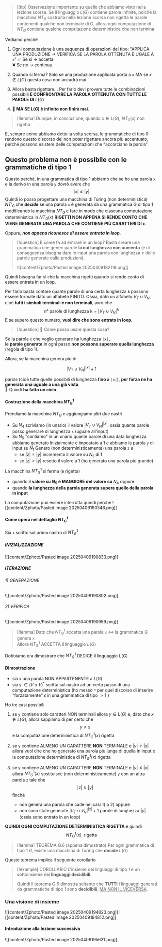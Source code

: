 >[!tip] Osservazione importante su quello che abbiamo visto nella lezione scorsa.
>Se il linguaggio $L(G)$ contiene parole infinite, poiché la macchina $NT_{G}$ costruita nella lezione scorsa non rigetta le parole contenenti qualche non terminale di G, allora ogni computazione di $NT_{G}$ contiene qualche computazione deterministica che non termina.

Vediamo perché
1. Ogni computazione è una sequenza di operazioni del tipo:
	"APPLICA UNA PRODUZIONE -> VERIFICA SE LA PAROLA OTTENUTA È UGALE A `x`"
		✅ Se sì → accetta  
		❌ Se no → continua

2. Quando si ferma? 
	Solo se una produzione applicata porta a `x`
		MA se $x \notin L(G)$ questa cosa non accadrà mai

3. Allora basta rigettare...
	Per farlo devi provare tutte le combinazioni possibili **E CONFRONTARE LA PAROLA OTTENUTA CON TUTTE LE PAROLE DI** $L(G)$

4. 🔴 **MA SE $L(G)$ è infinito non finirà mai**.

>[!lemma] Dunque, in conclusione, quando $x ∉ L(G)$, $NT_G(x)$ non rigetta

E, sempre come abbiamo detto la volta scorsa, le grammatiche di tipo 0 rendono questo discorso del non poter rigettare ancora più accentuato, perché possono esistere delle computazioni che "accorciano la parola" 

## Questo problema non è possibile con le grammatiche di tipo 1
Questo perché, in una grammatica di tipo 1 abbiamo che se ho una parola `x` e la derivo in una parola `y` dovrò avere che $$|x| \le |y|$$
Quindi io posso progettare una macchina di Turing (non deterministica) $NT'_{G}$ che ***decide*** se una parola `x` è generata da una grammatica G di tipo 1 modificando la macchina $NT_{G}$ e fare in modo che ciascuna computazione deterministica in $NT_{G}(x)$ **RIGETTI NON APPENA SI RENDE CONTO CHE VIENE GENERATA UNA PAROLA CHE CONTIENE PIÙ CARATTERI DI `x`**.

Oppure, ***non appena riconosce di essere entrata in loop***.

>[!question] E come fa ad entrare in un loop?
>Basta creare una grammatica che generi parole **la cui lunghezza non aumenta** (e di conseguenza bisogna dare in input una parola con lunghezza $\ge$ delle parole generate dalle produzioni).
>
>![[content/Zphoto/Pasted image 20250409182119.png]]

Quindi bisogna far sì che la macchina rigetti quando si rende conto di essere entrata in un loop.

Per farlo basta contare quante parole di una certa lunghezza `k` possono essere formate dato un alfabeto FINITO.
Ossia, dato un alfabeto $V_T \cup V_N$​, cioè **tutti i simboli terminali e non terminali**, avrò che $$\text{n° parole di lunghezza k}=|V_{T}​∪V_{N}​|^{k}$$
E se supero questo numero, **vuol dire che sono entrato in loop**.

>[!question] 🔐 Come posso usare questa cosa?
>
Se la parola `x` che voglio generare ha lunghezza `|x|`,  
le **parole generate** in ogni passo **non possono superare quella lunghezza** (regola di tipo 1).
>
Allora, se la macchina genera più di:
>
$$|V_T \cup V_N|^{|x|} + 1$$
>
parole (cioè tutte quelle possibili di lunghezza **fino a** `|x|`), **per forza ne ha generata una uguale a una già vista**.  
🔁 Quindi **ha fatto un ciclo**.

#### Costruzione della macchina $NT^{1}_{G}$ 
Prendiamo la macchina $NT_{G}$ e aggiungiamo altri due nastri
- Su $N_4$ scriviamo (in unario) il valore $|V_{T} \cup V_{N}|^{|x|}$, ossia quante parole posso generare di lunghezza `x` (uguale all'input)
- Su $N_5$ "contiamo" in un unario quante parole di una data lunghezza abbiamo generato
	Inizialmente è impostato a 1 e abbiamo la parola `y` di input su $N_{1}$
	Genero (non deterministicamente) una parola `z` e 
	- se $|z| = |y|$ incremento il valore su $N_{5}$ di 1
	- se $|z| > |y|$ resetto il valore a 1 (ho generato una parola più grande)

La macchina $NT^{1}_{G}$ si ferma (e rigetta)
- quando il **valore su $N_{5}$ è MAGGIORE del valore su** $N_{4}$ 
oppure
- quando **la lunghezza della parola generata supera quello della parola in input**

La computazione può essere interrotta quindi perché
![[content/Zphoto/Pasted image 20250409190346.png]]

#### Come opera nel dettaglio $NT^{1}_{G}$
Sia `x` scritto sul primo nastro di $NT^{1}_{G}$
##### INIZIALIZZAZIONE
![[content/Zphoto/Pasted image 20250409190833.png]]

##### ITERAZIONE
###### 1) GENERAZIONE
![[content/Zphoto/Pasted image 20250409190802.png]]
###### 2) VERIFICA
![[content/Zphoto/Pasted image 20250409190959.png]]

>[!lemma] Dato che $NT^{1}_{G}$ accetta una parola `x` $\iff$ la grammatica $G$ genera `x`     
>Allora $NT^{1}_{G}$ ACCETTA il linguaggio $L(G)$

Dobbiamo ora dimostrare che $NT^{1}_{G}$ DEDICE il linguaggio $L(G)$
#### Dimostrazione
- sia `x` una parola NON APPARTENENTE a $L(G)$
- sia `y` $∈ (𝑉 ∪ 𝑉)^{*}$ scritta sul nastro ad un certo passo di una computazione deterministica (ho messo `*` per quel discorso di inserire "forzatamente" $\epsilon$ in una grammatica di tipo $> 1$ )

Ho tre casi possibili
1) se `y` contiene solo caratteri NON terminali 
	allora $y \in L(G)$ e, dato che $x \notin L(G)$, allora sappiamo di per certo che $$y \ne x$$e la computazione deterministica di $NT^{1}_{G}(x)$ rigetta

2) se `y` contiene ALMENO UN CARATTERE **NON** TERMINALE e $|y| > |x|$ 
	allora vuol dire che ho generato una parola più lunga di quella in input e la computazione deterministica di $NT^{1}_{G}(x)$ rigetta

3) se `y` contiene ALMENO UN CARATTERE **NON** TERMINALE e $|y| \le |x|$ 
	allora $NT^{1}_{G}(x)$ sostituisce (non deterministicamente) `y` con un altra parola `z` tale che $$|z| \ge |y|$$ finché
	- non genera una parola che cade nei casi 1) o 2)
	oppure
	- non sono state generate $|𝑉_{T}∪𝑉_{N}|^{|x|} + 1$ parole di lunghezza $|y|$ (ossia sono entrato in un loop)

**QUINDI OGNI COMPUTAZIONE DETERMINISTICA RIGETTA** e quindi $$NT^{1}_{G}(x) \ \ \text{rigetta}$$
>[!lemma] TEOREMA G.6 (appena dimostrato)
>Per ogni grammatica di tipo 1 $G$, esiste una macchina di Turing che **decide** $L(G)$

Questo teorema implica il seguente corollario
>[!example] COROLLARIO
>L'insieme dei linguaggi di tipo 1 è un sottoinsieme dei **linguaggi decidibili**.
>
>Quindi il teorema G.6 dimostra soltanto che **TUTTI** i linguaggi generati da grammatiche di tipo 1 sono **decidibili**, <u>MA NON IL VICEVERSA</u>.

### Una visione di insieme
![[content/Zphoto/Pasted image 20250409194823.png]]
![[content/Zphoto/Pasted image 20250409194812.png]]

#### Introduzione alla lezione successiva
![[content/Zphoto/Pasted image 20250409195621.png]]